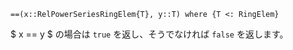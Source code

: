 ```
==(x::RelPowerSeriesRingElem{T}, y::T) where {T <: RingElem}
```

$ x == y $ の場合は `true` を返し、そうでなければ `false` を返します。

